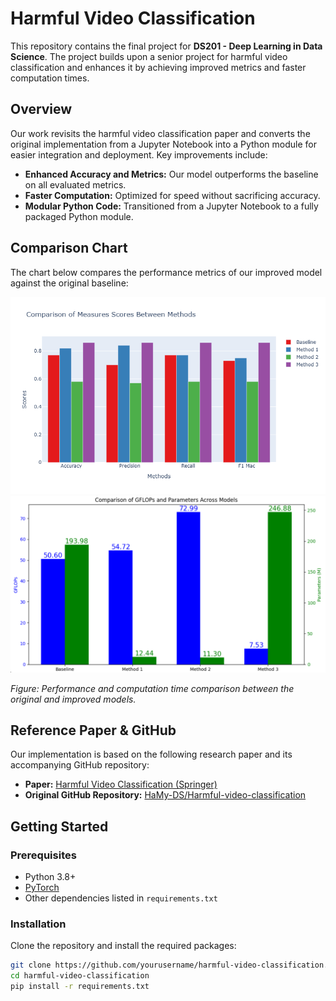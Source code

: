 # Harmful Video Classification

This repository contains the final project for **DS201 - Deep Learning in Data Science**. The project builds upon a senior project for harmful video classification and enhances it by achieving improved metrics and faster computation times.

## Overview

Our work revisits the harmful video classification paper and converts the original implementation from a Jupyter Notebook into a Python module for easier integration and deployment. Key improvements include:
- **Enhanced Accuracy and Metrics:** Our model outperforms the baseline on all evaluated metrics.
- **Faster Computation:** Optimized for speed without sacrificing accuracy.
- **Modular Python Code:** Transitioned from a Jupyter Notebook to a fully packaged Python module.

## Comparison Chart

The chart below compares the performance metrics of our improved model against the original baseline:

![Comparison Metrics Chart](figures/metric.png)
![Comparison GFLOPS and Parameters Chart](figures/GFLOP.png)

*Figure: Performance and computation time comparison between the original and improved models.*

## Reference Paper & GitHub

Our implementation is based on the following research paper and its accompanying GitHub repository:
- **Paper:** [Harmful Video Classification (Springer)](https://link.springer.com/chapter/10.1007/978-3-031-75596-5_7)
- **Original GitHub Repository:** [HaMy-DS/Harmful-video-classification](https://github.com/HaMy-DS/Harmful-video-classification)

## Getting Started

### Prerequisites

- Python 3.8+
- [PyTorch](https://pytorch.org/)
- Other dependencies listed in `requirements.txt`

### Installation

Clone the repository and install the required packages:

```bash
git clone https://github.com/yourusername/harmful-video-classification.git
cd harmful-video-classification
pip install -r requirements.txt
